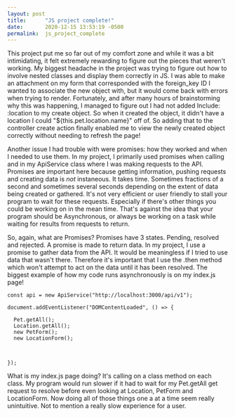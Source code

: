 ```yaml
---
layout: post
title:      "JS project complete!"
date:       2020-12-15 13:53:19 -0500
permalink:  js_project_complete
---
```



This project put me so far out of my comfort zone and while it was a bit intimidating, it felt extremely rewarding to figure out the pieces that weren't working. My biggest headache in the project was trying to figure out how to involve nested classes and display them correctly in JS. I was able to make an attachment on my form that corresponded with the foreign_key ID I wanted to associate the new object with, but it would come back with errors when trying to render. Fortunately, and after many hours of brainstorming why this was happening, I managed to figure out I had not added Include: :location to my create object. So when it created the object, it didn't have a location I could "${this.pet.location.name}" off of.  So adding that to the controller create action finally enabled me to view the newly created object correctly without needing to refresh the page! 

Another issue I had trouble with were promises: how they worked and when I needed to use them. In my project, I primarily used promises when calling and in my ApiService class where I was making requests to the API. Promises are important here because getting information, pushing requests and creating data is *not* instaneous. It takes time. Sometimes fractions of a second and sometimes several seconds depending on the extent of data being created or gathered. It's not very efficient or user friendly to stall your program to wait for these requests. Especially if there's other things you could be working on in the mean time. That's against the idea that your program should be Asynchronous, or always be working on a task while waiting for results from requests to return. 

So, again, what are Promises? Promises have 3 states. Pending, resolved and rejected. A promise is made to return data. In my project, I use a promise to gather data from the API. It would be meaningless if I tried to use data that wasn't there. Therefore it's important that I use the .then method which won't attempt to act on the data until it has been resolved. The biggest example of how my code runs asynchronously is on my index.js page! 


```
const api = new ApiService("http://localhost:3000/api/v1");

document.addEventListener("DOMContentLoaded", () => {
  
  Pet.getAll();
  Location.getAll();
  new PetForm();
  new LocationForm();
  
 

});
```

What is my index.js page doing? It's calling on a class method on each class. My program would run slower if it had to wait for my Pet.getAll get request to resolve before even looking at Location, PetForm and LocationForm. Now doing all of those things one a at a time seem really unintuitive. Not to mention a really slow experience for a user. 

